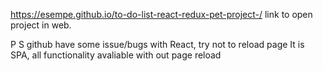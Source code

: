 https://esempe.github.io/to-do-list-react-redux-pet-project-/
link to open project in web.

P S
github have some issue/bugs with React, try not to reload page
It is SPA, all functionality avaliable with out page reload
